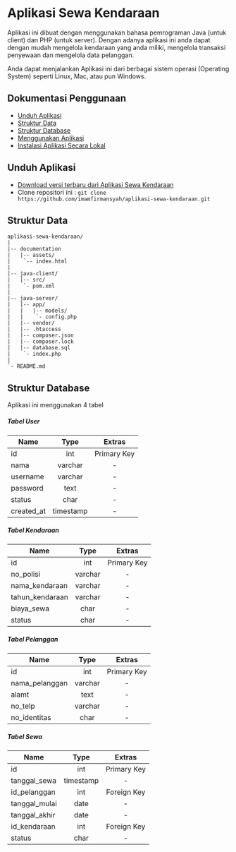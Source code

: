 # Aplikasi Sewa Kendaraan

Aplikasi ini dibuat dengan menggunakan bahasa pemrograman Java (untuk client) dan PHP (untuk server).
Dengan adanya aplikasi ini anda dapat dengan mudah mengelola kendaraan yang anda miliki, mengelola transaksi penyewaan dan mengelola data pelanggan.

Anda dapat menjalankan Aplikasi ini dari berbagai sistem operasi (Operating System) seperti Linux, Mac, atau pun Windows.

## Dokumentasi Penggunaan

- [Unduh Aplikasi](#unduh-aplikasi)
- [Struktur Data](#struktur-data)
- [Struktur Database](#struktur-database)
- [Menggunakan Aplikasi](#menggunakan-aplikasi)
- [Instalasi Aplikasi Secara Lokal](#menggunakan-local)

## Unduh Aplikasi

- [Download versi terbaru dari Aplikasi Sewa Kendaraan](https://github.com/imamfirmansyah/aplikasi-sewa-kendaraan/archive/master.zip)
- Clone repositori ini : `git clone https://github.com/imamfirmansyah/aplikasi-sewa-kendaraan.git`

## Struktur Data

```
aplikasi-sewa-kendaraan/
|
|-- documentation
|   |-- assets/
|    `-- index.html
|
|-- java-client/
|   |-- src/
|    `- pom.xml
|
|-- java-server/
|   |-- app/
|   |   |-- models/
|   |    `- config.php
|   |-- vendor/
|   |-- .htaccess
|   |-- composer.json
|   |-- composer.lock
|   |-- database.sql
|    `- index.php
|
`- README.md
```

## Struktur Database

Aplikasi ini menggunakan 4 tabel
##### Tabel User
| Name  | Type | Extras |
| ----- |:----:| :------: |
| id  | int | Primary Key   |
| nama | varchar | - |
| username | varchar | - |
| password | text | - |
| status | char | - |
| created_at | timestamp | - |

##### Tabel Kendaraan
| Name  | Type | Extras |
| ----- |:----:| :------: |
| id  | int | Primary Key   |
| no_polisi | varchar | - |
| nama_kendaraan | varchar | - |
| tahun_kendaraan | varchar | - |
| biaya_sewa | char | - |
| status | char | - |

##### Tabel Pelanggan
| Name  | Type | Extras |
| ----- |:----:| :------: |
| id  | int | Primary Key   |
| nama_pelanggan | varchar | - |
| alamt | text | - |
| no_telp | varchar | - |
| no_identitas | char | - |

##### Tabel Sewa
| Name  | Type | Extras |
| ----- |:----:| :------: |
| id  | int | Primary Key   |
| tanggal_sewa | timestamp | - |
| id_pelanggan | int | Foreign Key |
| tanggal_mulai | date | - |
| tanggal_akhir | date | - |
| id_kendaraan | int | Foreign Key
| status | char | - |

